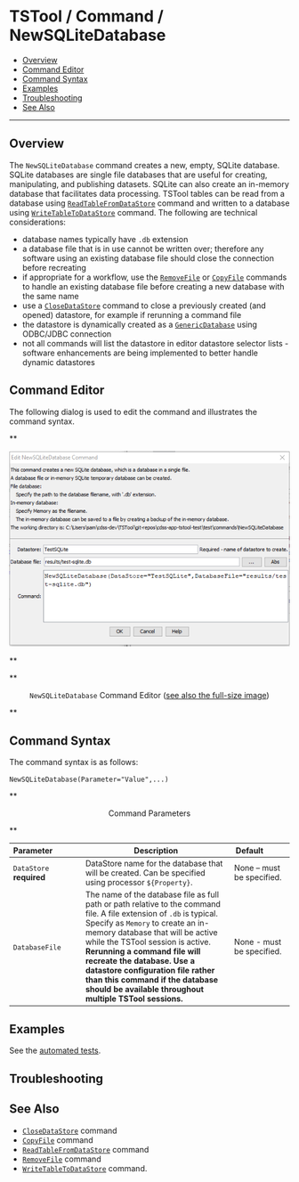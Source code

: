 # TSTool / Command / NewSQLiteDatabase #

* [Overview](#overview)
* [Command Editor](#command-editor)
* [Command Syntax](#command-syntax)
* [Examples](#examples)
* [Troubleshooting](#troubleshooting)
* [See Also](#see-also)

-------------------------

## Overview ##

The `NewSQLiteDatabase` command creates a new, empty, SQLite database.
SQLite databases are single file databases that are useful for creating,
manipulating, and publishing datasets.
SQLite can also create an in-memory database that facilitates data processing.
TSTool tables can be read from a database using
[`ReadTableFromDataStore`](../ReadTableFromDataStore/ReadTableFromDataStore.md) command
and written to a database using
[`WriteTableToDataStore`](../WriteTableToDataStore/WriteTableToDataStore.md) command.
The following are technical considerations:

* database names typically have `.db` extension
* a database file that is in use cannot be written over; therefore any software
using an existing database file should close the connection before recreating
* if appropriate for a workflow, use the [`RemoveFile`](../RemoveFile/RemoveFile.md) or [`CopyFile`](../CopyFile/CopyFile.md)
commands to handle an existing database file before creating a new database with the same name
* use a [`CloseDataStore`](../CloseDataStore/CloseDataStore.md) command to close a previously created (and opened) datastore,
for example if rerunning a command file
* the datastore is dynamically created as a
[`GenericDatabase`](../../datastore-ref/GenericDatabase/GenericDatabase.md) using ODBC/JDBC connection
* not all commands will list the datastore in editor datastore
selector lists - software enhancements are being implemented to better handle dynamic datastores

## Command Editor ##

The following dialog is used to edit the command and illustrates the command syntax.

**<p style="text-align: center;">
![NewSQLiteDatabase](NewSQLiteDatabase.png)
</p>**

**<p style="text-align: center;">
`NewSQLiteDatabase` Command Editor (<a href="../NewSQLiteDatabase.png">see also the full-size image</a>)
</p>**

## Command Syntax ##

The command syntax is as follows:

```text
NewSQLiteDatabase(Parameter="Value",...)
```
**<p style="text-align: center;">
Command Parameters
</p>**

| **Parameter**&nbsp;&nbsp;&nbsp;&nbsp;&nbsp;&nbsp;&nbsp;&nbsp;&nbsp;&nbsp;&nbsp;&nbsp; | **Description** | **Default**&nbsp;&nbsp;&nbsp;&nbsp;&nbsp;&nbsp;&nbsp;&nbsp;&nbsp;&nbsp; |
| --------------|-----------------|----------------- |
|`DataStore`<br>**required**|DataStore name for the database that will be created.  Can be specified using processor `${Property}`.|None – must be specified.|
|`DatabaseFile`|The name of the database file as full path or path relative to the command file.  A file extension of `.db` is typical.  Specify as `Memory` to create an in-memory database that will be active while the TSTool session is active. **Rerunning a command file will recreate the database.  Use a datastore configuration file rather than this command if the database should be available throughout multiple TSTool sessions.**|None - must be specified.|

## Examples ##

See the [automated tests](https://github.com/OpenCDSS/cdss-app-tstool-test/tree/master/test/commands/NewSQLiteDatabase).

## Troubleshooting ##

## See Also ##

* [`CloseDataStore`](../CloseDataStore/CloseDataStore.md) command
* [`CopyFile`](../CopyFile/CopyFile.md) command
* [`ReadTableFromDataStore`](../ReadTableFromDataStore/ReadTableFromDataStore.md) command
* [`RemoveFile`](../RemoveFile/RemoveFile.md) command
* [`WriteTableToDataStore`](../WriteTableToDataStore/WriteTableToDataStore.md) command.

